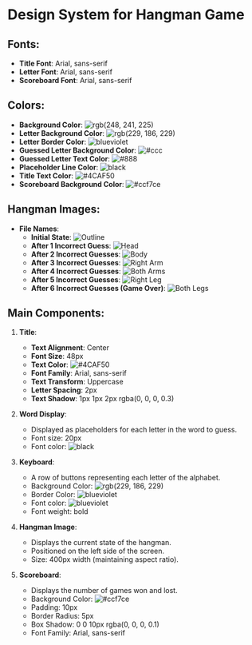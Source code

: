 # Design System for Hangman Game

## Fonts:
- **Title Font**: Arial, sans-serif
- **Letter Font**: Arial, sans-serif
- **Scoreboard Font**: Arial, sans-serif

## Colors:
- **Background Color**: ![rgb(248, 241, 225)](https://via.placeholder.com/15/F8F1E1/000000?text=+)
- **Letter Background Color**: ![rgb(229, 186, 229)](https://via.placeholder.com/15/E5BAE5/000000?text=+)
- **Letter Border Color**: ![blueviolet](https://via.placeholder.com/15/8A2BE2/000000?text=+)
- **Guessed Letter Background Color**: ![#ccc](https://via.placeholder.com/15/cccccc/000000?text=+)
- **Guessed Letter Text Color**: ![#888](https://via.placeholder.com/15/888888/000000?text=+)
- **Placeholder Line Color**: ![black](https://via.placeholder.com/15/000000/000000?text=+)
- **Title Text Color**: ![#4CAF50](https://via.placeholder.com/15/4CAF50/000000?text=+)
- **Scoreboard Background Color**: ![#ccf7ce](https://via.placeholder.com/15/ccf7ce/000000?text=+)

## Hangman Images:
- **File Names**:
    - **Initial State**: ![Outline](../images/outline1.png)
    - **After 1 Incorrect Guess**: ![Head](../images/head2.png)
    - **After 2 Incorrect Guesses**: ![Body](../images/body3.png)
    - **After 3 Incorrect Guesses**: ![Right Arm](../images/rightarm4.png)
    - **After 4 Incorrect Guesses**: ![Both Arms](../images/botharms5.png)
    - **After 5 Incorrect Guesses**: ![Right Leg](../images/rightleg6.png)
    - **After 6 Incorrect Guesses (Game Over)**: ![Both Legs](../images/bothlegs7.png)

## Main Components:

1. **Title**:
   - **Text Alignment**: Center
   - **Font Size**: 48px
   - **Text Color**: ![#4CAF50](https://via.placeholder.com/15/4CAF50/000000?text=+)
   - **Font Family**: Arial, sans-serif
   - **Text Transform**: Uppercase
   - **Letter Spacing**: 2px
   - **Text Shadow**: 1px 1px 2px rgba(0, 0, 0, 0.3)

2. **Word Display**:
   - Displayed as placeholders for each letter in the word to guess.
   - Font size: 20px
   - Font color: ![black](https://via.placeholder.com/15/000000/000000?text=+)

3. **Keyboard**:
   - A row of buttons representing each letter of the alphabet.
   - Background Color: ![rgb(229, 186, 229)](https://via.placeholder.com/15/E5BAE5/000000?text=+)
   - Border Color: ![blueviolet](https://via.placeholder.com/15/8A2BE2/000000?text=+)
   - Font color: ![blueviolet](https://via.placeholder.com/15/8A2BE2/000000?text=+)
   - Font weight: bold

4. **Hangman Image**:
   - Displays the current state of the hangman.
   - Positioned on the left side of the screen.
   - Size: 400px width (maintaining aspect ratio).

5. **Scoreboard**:
   - Displays the number of games won and lost.
   - Background Color: ![#ccf7ce](https://via.placeholder.com/15/ccf7ce/000000?text=+)
   - Padding: 10px
   - Border Radius: 5px
   - Box Shadow: 0 0 10px rgba(0, 0, 0, 0.1)
   - Font Family: Arial, sans-serif

